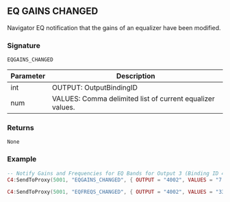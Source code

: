 ## EQ GAINS CHANGED

Navigator EQ notification that the gains of an equalizer have been modified.


### Signature

`EQGAINS_CHANGED`


| Parameter | Description |
| --- | --- |
| int | OUTPUT: OutputBindingID |
| num | VALUES: Comma delimited list of current equalizer values. |


### Returns

`None`


### Example

```lua
-- Notify Gains and Frequencies for EQ Bands for Output 3 (Binding ID 4002)
C4:SendToProxy(5001, "EQGAINS_CHANGED", { OUTPUT = "4002", VALUES = "7.5,3.8,5.4,4.59,7.8,7.4" }, "NOTIFY")_

C4:SendToProxy(5001, "EQFREQS_CHANGED", { OUTPUT = "4002", VALUES = "33,125,750,3000,8000,16000" }, "NOTIFY")
```

